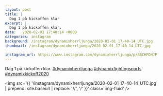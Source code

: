 ```yaml
---
layout: post
title: |
  Dag 1 på kickoffen klar
excerpt: |
  Dag 1 på kickoffen klar.   
date:   2020-02-01 17:40:14 +0000
categories: instagram
background: /instagram/dynamixherrljunga/2020-02-01_17-40-14_UTC.jpg
thumbnail: /instagram/dynamixherrljunga/2020-02-01_17-40-14_UTC.jpg

instagram_url: https://www.instagram.com/dynamixherrljunga/p/B8CHFDHJPf2
---
```

Dag 1 på kickoffen klar. [#dynamixherrljunga](https://www.instagram.com/explore/tags/dynamixherrljunga/) [#dynamixfightingsports](https://www.instagram.com/explore/tags/dynamixfightingsports/) [#dynamixkickoff2020](https://www.instagram.com/explore/tags/dynamixkickoff2020/)



<img src='{{ '/instagram/dynamixherrljunga/2020-02-01_17-40-14_UTC.jpg' | prepend: site.baseurl | replace: '//', '/' }}' class='img-fluid' />
